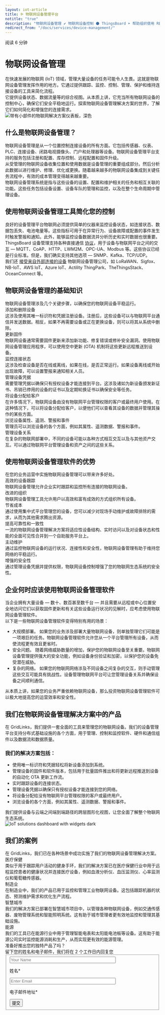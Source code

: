 ```yaml
---
layout: iot-article
title: ᐉ 物联网设备管理平台
notitle: "true"
description: "物联网设备管理 ✔ 物联网设备控制 ⚫ ThingsBoard ➤ 帮助组织使用 REST API 或 Web UI 更好地控制和获取所有类型的设备数据"
redirect_from: "/docs/services/device-management/"
---
```

<section class="hero light-text"></section>
<div id="header-block" class="block-wrapper wrapper-main-color">
    <div class="block-content">
        <div class="text-wrapper">
            <span class="read-info">阅读 6 分钟</span>
            <h1>物联网设备管理</h1>
            <div class="text-content medium-margin">在快速发展的物联网 (IoT) 领域，管理大量设备的任务可能令人生畏。这就是物联网设备管理发挥作用的地方。它通过提供跟踪、监控、控制、管理、保护和维持连接设备的工具来简化流程。</div>
            <div class="text-content">它提供设备状态、数据流量等的综合视图。从本质上讲，它充当所有物联网设备的控制中心，确保它们安全平稳地运行。探索物联网设备管理解决方案的世界，了解它们如何简化和增强您的连接需求。</div>
        </div>
        <img class="image" srcset="/images/iot-articles/device_management_1_1090x672.png 1090w, /images/iot-articles/device_management_1_2180x1344.png 2180w" sizes="(max-width: 1920px) 1090px, (min-width: 1921px) 2180px" src="/images/iot-articles/device_management_1_1090x672.png" alt="带有小部件的物联网解决方案仪表板，深色"/>
        <div class="text-wrapper">
            <h2>什么是物联网设备管理？</h2>
            <div class="text-content medium-margin">物联网设备管理是从一个位置控制连接设备的所有方面。它包括传感器、仪表、PLC、连接设备、闭路电视摄像头、门户和处理器等设备。物联网设备管理平台支持的服务包括注册和配置、库存控制、远程配置和固件升级。</div>
            <div class="text-content medium-margin">从受管理的物联网设备收集位置和使用数据是设备管理的重要组成部分。然后分析此数据以进行维护、修理、优化或更换。随着越来越多的物联网设备集成到关键任务流程中，有效的成本管理变得越来越重要。</div>
            <div class="text-content medium-margin">物联网设备管理系统是指与这些设备的设置、配置和维护相关的任务和相互关联的功能。这些任务包括设备设置、设备车队的管理和监控，以及在整个生命周期中管理设备。</div>
            <h2 class="line-height-small">使用物联网设备管理工具简化您的控制</h2>
            <div class="text-content medium-margin">良好的设备管理平台物联网必须提供简单的仪器来监控设备状态，如连接状态、数据包丢失、电池电量等。这些指标可用于在异常行为、设备故障或配置的事件发生时触发警报和通知。此外，能够监控设备数据流并分析历史和实时数据也很重要。</div>
            <div class="text-content medium-margin">ThingsBoard 设备管理支持各种直接通信 <a class="article-link" href="/docs/pe/api/">协议</a>，用于设备与物联网平台之间的交互 — MQTT、CoAP、HTTP、LWM2M、OPC-UA、Modbus 等。这些协议已经是行业标准。但是，我们确实支持其他选项 — SNMP、Kafka、TCP/UDP。</div>
            <div class="text-content">我们还 <a class="article-link" href="/docs/user-guide/integrations/">接受来自外部连接的设备</a> 物联网设备管理公司，如 LoRaWAN、Sigfox、NB-IoT、AWS IoT、Azure IoT、Actility ThingPark、TheThingsStack、OceanConnect 等。</div>
            <h2 class="line-height-small">物联网设备管理的基础知识</h2>
            <div class="text-content">物联网设备管理涉及几个关键步骤，以确保您的物联网设备平稳运行。</div>
        </div>
        <div class="definitions-block">
            <div class="definitions-list">
                <div class="definitions-list-item one-to-one-and-half align-start">
                    <div class="term bold padding-top">添加和删除设备</div>
                    <div class="definition">这涉及使用其唯一标识符和凭据注册设备。注册后，这些设备可以与物联网平台通信并发送数据。相反，如果不再需要设备或正在更换设备，则可以将其从系统中删除。</div>
                </div>
                <div class="definitions-list-item one-to-one-and-half align-start">
                    <div class="term bold">更新固件</div>
                    <div class="definition">物联网设备通常需要固件更新来添加新功能、修复错误或修补安全漏洞。使用物联网设备管理应用程序，可以使用空中更新 (OTA) 机制将这些更新远程推送到设备。</div>
                </div>
                <div class="definitions-list-item one-to-one-and-half align-start">
                    <div class="term bold padding-top">监控连接状态</div>
                    <div class="definition">这涉及检查设备是否在线或离线，如果在线，是否正常运行。如果设备离线或开始出现故障，可以设置警报来通知相关人员。</div>
                </div>
                <div class="definitions-list-item one-to-one-and-half align-start">
                    <div class="term bold">管理设备凭据</div>
                    <div class="definition">需要管理凭据以确保只有授权设备才能连接到平台。这涉及诸如为新设备颁发新证书、吊销已停用的设备的证书以及定期轮换证书以确保安全等任务。</div>
                </div>
                <div class="definitions-list-item one-to-one-and-half align-start">
                    <div class="term bold padding-top">将设备分配给客户</div>
                    <div class="definition">在许多情况下，物联网设备由没有物联网平台管理权限的客户或最终用户使用。在这种情况下，可以将设备分配给客户，以便他们可以查看其设备的数据并管理其操作的某些方面。</div>
                </div>
                <div class="definitions-list-item one-to-one-and-half align-start">
                    <div class="term bold">浏览设备属性、遥测、警报和事件</div>
                    <div class="definition">管理员可以浏览设备的各个方面，例如其属性、遥测数据、警报和事件。</div>
                </div>
                <div class="definitions-list-item one-to-one-and-half align-start">
                    <div class="term bold padding-top">管理设备关系</div>
                    <div class="definition">在复杂的物联网部署中，不同的设备可能以各种方式相互交互以及与其他资产交互。可以通过物联网平台管理设备和资产之间的这些关系。</div>
                </div>
            </div>
        </div>
        <div class="text-wrapper">
            <h2>使用物联网设备管理软件的优势</h2>
            <div class="text-content">在您的业务运营中实施物联网设备管理可以带来许多好处。</div>
        </div>
    </div>
</div>
<div id="details-block" class="block-wrapper wrapper-accent-color">
    <div class="block-content">
        <div class="detail">
            <div class="detail-name">高效的设备跟踪</div>
            <div class="detail-description">物联网设备管理允许企业实时跟踪和监控所有连接的物联网设备。</div>
        </div>
        <div class="detail">
            <div class="detail-name">改进的组织</div>
            <div class="detail-description">物联网设备管理工具允许用户以高效和富有成效的方式组织所有设备。</div>
        </div>
        <div class="detail">
            <div class="detail-name">节省成本</div>
            <div class="detail-description">通过使用集中式平台管理您的设备，您可以减少对现场手动维护或故障排除的需求，从而为其他需求腾出资源。</div>
        </div>
        <div class="detail">
            <div class="detail-name">提高可靠性和一致性</div>
            <div class="detail-description">一流的物联网设备管理解决方案将适应性设备结构、实时访问以及对设备状态和性能的全面可见性合并到一个自助服务平台上。</div>
        </div>
        <div class="detail">
            <div class="detail-name">主动维护</div>
            <div class="detail-description">通过监控物联网设备的运行状况、连接性和安全性，物联网设备管理有助于维持您网络的平稳运行。</div>
        </div>
        <div class="detail">
            <div class="detail-name">增强的安全性</div>
            <div class="detail-description">通过管理设备凭据并提供权限，物联网设备控制增强了您的物联网生态系统的安全性。</div>
        </div>
    </div>
</div>
<div class="block-wrapper wrapper-main-color medium-padding">
    <div class="block-content">
        <div class="text-wrapper">
            <h2>企业何时应该使用物联网设备管理软件</h2>
            <div class="text-content medium-margin">当企业拥有大量设备 — 数十、数百甚至数千台 — 并且需要从远程或中心位置安全地访问它们以获取固件更新和有关这些设备运行状况的见解时，应考虑使用物联网设备管理软件。</div>
            <div class="text-content small-margin">以下是一些物联网设备管理软件变得特别有用的场景：</div>
            <ul class="list">
                <li><span class="bold-text">大规模部署。</span> 如果您的业务涉及部署大量物联网设备，则单独管理它们可能是一项艰巨的任务。物联网设备管理软件允许您从一个平台管理所有设备，从而使流程更有效且更省时。</li>
                <li><span class="bold-text">安全问题。</span> 随着网络威胁数量的增加，保护您的物联网设备至关重要。物联网设备管理提供强大的安全功能，例如设备身份验证和加密，以保护您的设备免受潜在威胁。</li>
                <li><span class="bold-text">复杂的网络。</span> 如果您的物联网网络涉及不同设备之间复杂的交互，则手动管理这些交互可能具有挑战性。设备管理物联网平台可让您管理设备关系并确保设备之间顺利通信。</li>
            </ul>
            <div class="text-content">从本质上讲，如果您的业务严重依赖物联网设备，那么投资物联网设备管理软件可以极大地提高您的运营效率和安全性。</div>
            <h2>我们在物联网设备管理解决方案中的产品</h2>
            <div class="text-content">在 GridLinks，我们提供一套全面的工具来管理您的物联网设备。我们的设备管理平台支持分布式基础设施的各个方面，用于管理、控制和监控软件、硬件和通信组件以及数据流和数据质量。</div>
            <h3 class="small-padding">我们的解决方案包括：</h3>
            <ul class="list">
                <li>使用唯一标识符和凭据轻松将新设备添加到系统。</li>
                <li>管理设备的固件和软件版本，包括用于批量固件推出和将更新远程推送到设备的自动化 OTA 更新工作流。</li>
                <li>实时跟踪设备的连接状态。</li>
                <li>管理设备凭据以确保只有授权设备才能连接到您的网络。</li>
                <li>将设备分配给没有物联网平台管理权限的客户或最终用户。</li>
                <li>浏览设备的各个方面，例如其属性、遥测数据、警报和事件。</li>
            </ul>
            <div class="text-content">我们提供设备与云端之间端到端路径的跨层图形化视图，让您全面了解整个物联网生态系统。</div>
        </div>
        <img class="image" srcset="/images/iot-articles/device_settings_1_1090x658.png 1090w, /images/iot-articles/device_settings_1_2180x1316.png 2180w" sizes="(max-width: 1920px) 1090px, (min-width: 1921px) 2180px" src="/images/iot-articles/device_settings_1_1090x658.png" alt="IoT solutions dashboard with widgets dark"/>
        <div class="text-wrapper">
            <h2 class="center-text">我们的案例</h2>
            <div class="text-content">在 GridLinks，我们已在各种场景中成功实施了我们的物联网设备管理解决方案。</div>
        </div>
        <div class="definitions-block">
            <div class="definitions-list side-paddings">
                <div class="definitions-list-item one-to-one-and-half align-start">
                    <div class="term bold padding-top">医疗保健</div>
                    <div class="definition">类似于用于跟踪用户活动的健身手环，我们的解决方案已在医疗保健行业中用于远程监控患者的健康状况并连接医疗设备，例如血液分析仪、血压监测仪、心率监测仪和葡萄糖传感器。</div>
                </div>
                <div class="definitions-list-item one-to-one-and-half align-start">
                    <div class="term bold">制造业</div>
                    <div class="definition">在制造业中，我们的产品已用于监控和管理工业物联网设备。这包括跟踪机器的状态、预测维护需求和优化生产流程。</div>
                </div>
                <div class="definitions-list-item one-to-one-and-half align-start">
                    <div class="term bold padding-top">智慧城市</div>
                    <div class="definition">我们的解决方案已部署在智慧城市项目中，以管理各种物联网设备，例如交通传感器、废物管理系统和智能照明系统。这有助于城市管理者更有效地监控和管理其基础设施。</div>
                </div>
                <div class="definitions-list-item one-to-one-and-half align-start">
                    <div class="term bold">能源</div>
                    <div class="definition">我们的工具已在能源行业中用于管理智能电表和太阳能电池板等设备。这有助于能源公司实时监控能源消耗和生产，从而实现更有效的能源管理。</div>
                </div>
            </div>
        </div>
    </div>
</div>
<div id="contact-us" class="block-wrapper wrapper-main-color">
    <div class="block-content">
        <div class="contact-us-content">
            <div class="info">
                <div class="title">准备好推出您的独特产品了吗？</div>
                <div class="text">留下您的姓名和电子邮件，我们将在 2 个工作日内回复您</div>
            </div>
            <form id="contact-form" class="contact-form" method="post" onsubmit="return validateContactForm(this)">
                <fieldset>
                    <div class="form-section">
                        <div class="form-element">
                            <label for="name">
                                <input id="name" class="contact-us-form-control" value="" placeholder="Your Name" name="name" type="text" size="40" maxlength="50">
                                <p>姓名*</p>
                            </label>
                        </div>
                        <div class="form-element">
                            <label for="email">
                                <input id="email" class="contact-us-form-control" value="" placeholder="Enter Email" name="email" type="email" size="40" maxlength="80">
                                <p>电子邮件地址*</p>
                            </label>
                        </div>
                    </div>
                    <div class="submit-button-container">
                        <input class="contact-us-button" value="提交" type="submit">
                    </div>
                </fieldset>
            </form>
        </div>
    </div>
</div>